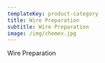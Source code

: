 ```yaml
---
templateKey: product-category
title: Wire Preparation
subtitle: Wire Preparation
image: /img/chemex.jpg
---
```

Wire Preparation